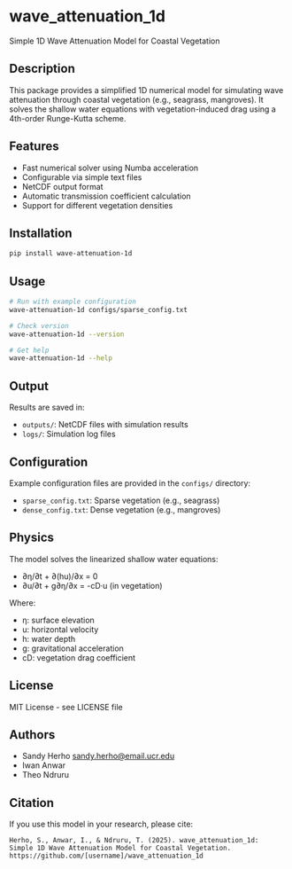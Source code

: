 # wave_attenuation_1d

Simple 1D Wave Attenuation Model for Coastal Vegetation

## Description

This package provides a simplified 1D numerical model for simulating wave attenuation through coastal vegetation (e.g., seagrass, mangroves). It solves the shallow water equations with vegetation-induced drag using a 4th-order Runge-Kutta scheme.

## Features

- Fast numerical solver using Numba acceleration
- Configurable via simple text files
- NetCDF output format
- Automatic transmission coefficient calculation
- Support for different vegetation densities

## Installation

```bash
pip install wave-attenuation-1d
```

## Usage

```bash
# Run with example configuration
wave-attenuation-1d configs/sparse_config.txt

# Check version
wave-attenuation-1d --version

# Get help
wave-attenuation-1d --help
```

## Output

Results are saved in:
- `outputs/`: NetCDF files with simulation results
- `logs/`: Simulation log files

## Configuration

Example configuration files are provided in the `configs/` directory:
- `sparse_config.txt`: Sparse vegetation (e.g., seagrass)
- `dense_config.txt`: Dense vegetation (e.g., mangroves)

## Physics

The model solves the linearized shallow water equations:
- ∂η/∂t + ∂(hu)/∂x = 0
- ∂u/∂t + g∂η/∂x = -cD·u (in vegetation)

Where:
- η: surface elevation
- u: horizontal velocity
- h: water depth
- g: gravitational acceleration
- cD: vegetation drag coefficient

## License

MIT License - see LICENSE file

## Authors

- Sandy Herho <sandy.herho@email.ucr.edu>
- Iwan Anwar
- Theo Ndruru

## Citation

If you use this model in your research, please cite:
```
Herho, S., Anwar, I., & Ndruru, T. (2025). wave_attenuation_1d: 
Simple 1D Wave Attenuation Model for Coastal Vegetation. 
https://github.com/[username]/wave_attenuation_1d
```
